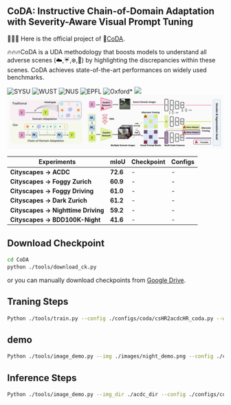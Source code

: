 ## CoDA: Instructive Chain-of-Domain Adaptation with Severity-Aware Visual Prompt Tuning 

🌟🌟🌟 Here is the official project of :violin:[CoDA](). 

🔥🔥🔥CoDA is a UDA methodology that boosts models to understand all adverse scenes (☁️,☔,❄️,&#x1F319;) by highlighting the discrepancies within these scenes.
CoDA achieves state-of-the-art performances on widely used benchmarks.

![SYSU](https://img.shields.io/badge/SYSU¹-095101)&nbsp;![WUST](https://img.shields.io/badge/WUST-95C4D6)&nbsp;![NUS](https://img.shields.io/badge/NUS-003D7C)&nbsp;![EPFL](https://img.shields.io/badge/EPFL-F60000)&nbsp;![Oxford*](https://img.shields.io/badge/Oxford*-F1C86C)&nbsp;<a href="" target='_blank'><img src="https://visitor-badge.laobi.icu/badge?page_id=Cuzyoung.CoDA&left_color=%23DFA3CB&right_color=%23CEE75F"> </a> 
![CoDA](images/Architec.png)

| Experiments | mIoU | Checkpoint | Configs |
|-|-|-|-|
|**Cityscapes $\rightarrow$ ACDC**|**72.6**|-|-|
|**Cityscapes $\rightarrow$ Foggy Zurich**|**60.9**|-|-|
|**Cityscapes $\rightarrow$ Foggy Driving**|**61.0**|-|-|
|**Cityscapes $\rightarrow$ Dark Zurich**|**61.2**|-|-|
|**Cityscapes $\rightarrow$ Nighttime Driving**|**59.2**|-|-|
|**Cityscapes $\rightarrow$ BDD100K-Night**|**41.6**|-|-|

## Download Checkpoint
```bash
cd CoDA
python ./tools/download_ck.py
```
or you can manually download checkpoints from [Google Drive](https://drive.google.com/drive/folders/1NKfgJZtLGXpqs7zKvI8KpKpJmTYCRtyB?usp=drive_link).

## Traning Steps
```bash
Python ./tools/train.py --config ./configs/coda/csHR2acdcHR_coda.py --work-dir ./workdir/cs2acdc
```
## demo
```bash
Python ./tools/image_demo.py --img ./images/night_demo.png --config ./configs/coda/csHR2acdcHR_coda.py --checkpoint ./pretrained/CoDA_cs2acdc.pth
```
## Inference Steps
```bash
Python ./tools/image_demo.py --img_dir ./acdc_dir --config ./configs/coda/csHR2acdcHR_coda.py --checkpoint ./pretrained/CoDA_cs2acdc.pth --out_dir ./workdir/cs2acdc
```